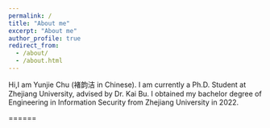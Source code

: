 ```yaml
---
permalink: /
title: "About me"
excerpt: "About me"
author_profile: true
redirect_from: 
  - /about/
  - /about.html
---
```


Hi,I am Yunjie Chu (褚韵洁 in Chinese). I am currently a Ph.D. Student at Zhejiang University, advised by Dr. Kai Bu. I obtained my bachelor degree of Engineering in Information Security from Zhejiang University in 2022.

======

